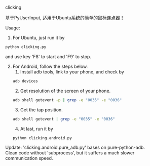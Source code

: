clicking

基于PyUserInput, 适用于Ubuntu系统的简单的鼠标连点器！

Usage:
1. For Ubuntu, just run it by
```bash
python clicking.py
```
and use key 'F8' to start and 'F9' to stop.

2. For Android, follow the steps below.
    1. Install adb tools, link to your phone, and check by
    ```bash
    adb devices
    ```
    2. Get resolution of the screen of your phone.
    ```bash
    adb shell getevent -p | grep -e "0035" -e "0036"
    ```
    3. Get the tap position.
    ```bash
    adb shell getevent | grep -e "0035" -e "0036"
    ```
    4. At last, run it by
    ```bash
    python clicking.android.py
    ```

Update:
'clicking.android.pure_adb.py' bases on pure-python-adb.  
Clean code without 'subprocess', but it suffers a much slower communication speed.
